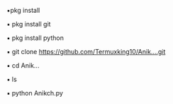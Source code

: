 ▪️pkg install 



▪️ pkg install git 



▪️ pkg install python



▪️ git clone https://github.com/Termuxking10/Anik....git



▪️ cd Anik...



▪️ ls



▪️ python Anikch.py
